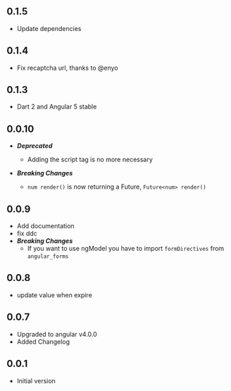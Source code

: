 ## 0.1.5

- Update dependencies

## 0.1.4

+ Fix recaptcha url, thanks to @enyo

## 0.1.3

+  Dart 2 and Angular 5 stable

## 0.0.10

- ***Deprecated*** 
    + Adding the script tag is no more necessary

- ***Breaking Changes***
    + `num render()` is now returning a Future, `Future<num> render()`

## 0.0.9
- Add documentation
- fix ddc
- ***Breaking Changes***
    + If you want to use ngModel you have to import `formDirectives` from `angular_forms`

## 0.0.8

- update value when expire

## 0.0.7

- Upgraded to angular v4.0.0
- Added Changelog

## 0.0.1

- Initial version
